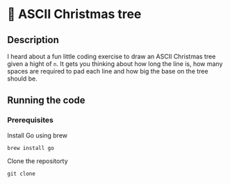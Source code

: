 # 🎄 ASCII Christmas tree

## Description

I heard about a fun little coding exercise to draw an ASCII Christmas tree given a hight of `n`. It gets you thinking about how long the line is, how many spaces are required to pad each line and how big the base on the tree should be.

## Running the code

### Prerequisites

Install Go using brew

```shell
brew install go
```

Clone the repositorty 

```shell
git clone 
```




